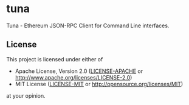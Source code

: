 # tuna

Tuna - Ethereum JSON-RPC Client for Command Line interfaces.

## License

This project is licensed under either of

- Apache License, Version 2.0 ([LICENSE-APACHE](./LICENSE-APACHE) or http://www.apache.org/licenses/LICENSE-2.0)
- MIT License ([LICENSE-MIT](./LICENSE-MIT) or http://opensource.org/licenses/MIT)

at your opinion.
